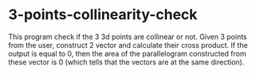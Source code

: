 # 3-points-collinearity-check
This program check if the 3 3d points are collinear or not.
Given 3 points from the user, construct 2 vector and calculate their cross product.
If the output is equal to 0, then the area of the parallelogram constructed from these vector is 0 (which tells that the vectors are at the same direction).
